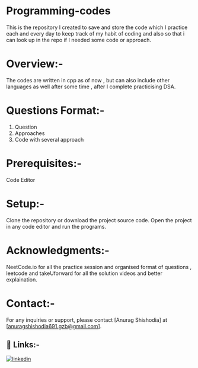 # Programming-codes
This is the repository I created to save and store the code which I practice each and every day to keep track of my habit of coding and also so that i can look up in the repo if I needed some code or approach.

# Overview:-
The codes are written in cpp as of now , but can also include other languages as well after some time , after I complete practicising DSA.
# Questions Format:-
1. Question
2. Approaches
3. Code with several approach

# Prerequisites:-
Code Editor

# Setup:-
Clone the repository or download the project source code.
Open the project in any code editor and run the programs.

# Acknowledgments:-
NeetCode.io for all the practice session and organised format of questions , leetcode and takeUforward for all the solution videos and better explaination.

# Contact:-
For any inquiries or support, please contact [Anurag Shishodia] at [anuragshishodia691.gzb@gmail.com].

## 🔗 Links:-
[![linkedin](https://img.shields.io/badge/linkedin-0A66C2?style=for-the-badge&logo=linkedin&logoColor=white)](https://www.linkedin.com/in/anurag-singh-960b98151/)
